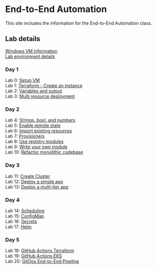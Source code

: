 # End-to-End Automation

This site includes the information for the End-to-End Automation class.



## Lab details 
[Windows VM information](VM_access.md)  
[Lab environment details](https://docs.google.com/spreadsheets/d/1qWbTS_0iieOvcZzA37Ent3WYAX2rHiSpJMGS6wbCtMk/edit?usp=sharing)

### Day 1   
Lab 0: [Setup VM](labs/setup.md)   
Lab 1: [Terraform - Create an instance](labs/tf-first-instance/index.md)    
Lab 2: [Variables and output](labs/tf-variables-and-output/index.md)   
Lab 3: [Multi resource deployment](labs/tf-more-variables/index.md)   

### Day 2
Lab 4: [Strings, bool, and numbers](labs/tf-even-more-variables/index.md)   
Lab 5: [Enable remote state](labs/tf-remote-state/index.md)   
Lab 6: [Import existing resources](labs/tf-import/index.md)   
Lab 7: [Provisioners](labs/tf-provisioner/index.md)   
Lab 8: [Use registry modules](labs/tf-module/index.md)   
Lab 9: [Write your own module](labs/tf-write-module/index.md)   
Lab 10: [Refactor monolithic codebase](labs/tf-refactor/index.md)

### Day 3 
Lab 11: [Create Cluster](labs/eks/index.md)   
Lab 12: [Deploy a simple app](labs/pods/index.md)   
Lab 13: [Deploy a multi-tier app](labs/deployments/index.md)   

### Day 4 
Lab 14: [Scheduling](labs/scheduling/index.md)   
Lab 15: [ConfigMap](labs/configmap/index.md)   
Lab 16: [Secrets](labs/secrets/index.md)   
Lab 17: [Helm](labs/helm/index.md)   

### Day 5 
Lab 18: [GitHub Actions Terraform](labs/gh-actions/index.md)   
Lab 19: [GitHub Actions EKS](labs/gh-actions-eks/index.md)   
Lab 20: [GitOps End-to-End Pipeline](labs/gitops-e2e/index.md)   
